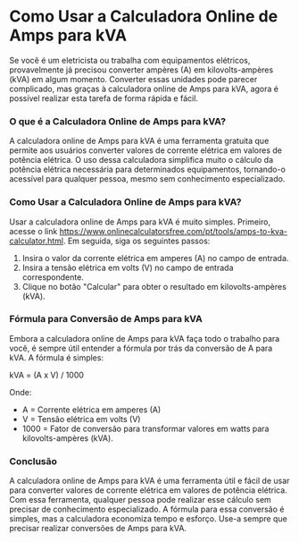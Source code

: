 Como Usar a Calculadora Online de Amps para kVA
===============================================

Se você é um eletricista ou trabalha com equipamentos elétricos, provavelmente já precisou converter ampères (A) em kilovolts-ampères (kVA) em algum momento. Converter essas unidades pode parecer complicado, mas graças à calculadora online de Amps para kVA, agora é possível realizar esta tarefa de forma rápida e fácil.

### O que é a Calculadora Online de Amps para kVA?

A calculadora online de Amps para kVA é uma ferramenta gratuita que permite aos usuários converter valores de corrente elétrica em valores de potência elétrica. O uso dessa calculadora simplifica muito o cálculo da potência elétrica necessária para determinados equipamentos, tornando-o acessível para qualquer pessoa, mesmo sem conhecimento especializado.

### Como Usar a Calculadora Online de Amps para kVA?

Usar a calculadora online de Amps para kVA é muito simples. Primeiro, acesse o link <https://www.onlinecalculatorsfree.com/pt/tools/amps-to-kva-calculator.html>. Em seguida, siga os seguintes passos:

1. Insira o valor da corrente elétrica em amperes (A) no campo de entrada.
2. Insira a tensão elétrica em volts (V) no campo de entrada correspondente.
3. Clique no botão "Calcular" para obter o resultado em kilovolts-ampères (kVA).

### Fórmula para Conversão de Amps para kVA

Embora a calculadora online de Amps para kVA faça todo o trabalho para você, é sempre útil entender a fórmula por trás da conversão de A para kVA. A fórmula é simples:

kVA = (A x V) / 1000

Onde:

- A = Corrente elétrica em amperes (A)
- V = Tensão elétrica em volts (V)
- 1000 = Fator de conversão para transformar valores em watts para kilovolts-ampères (kVA).

### Conclusão

A calculadora online de Amps para kVA é uma ferramenta útil e fácil de usar para converter valores de corrente elétrica em valores de potência elétrica. Com essa ferramenta, qualquer pessoa pode realizar esse cálculo sem precisar de conhecimento especializado. A fórmula para essa conversão é simples, mas a calculadora economiza tempo e esforço. Use-a sempre que precisar realizar conversões de Amps para kVA.